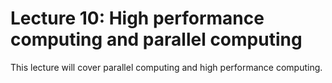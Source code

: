 # Lecture 10: High performance computing and parallel computing

This lecture will cover parallel computing and high performance computing. 
